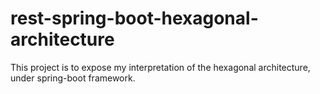 # rest-spring-boot-hexagonal-architecture

This project is to expose my interpretation of the hexagonal architecture, under spring-boot framework.